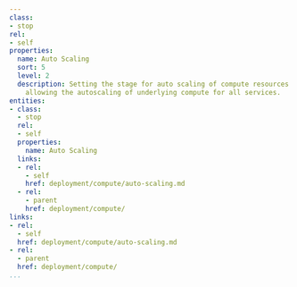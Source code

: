 ```yaml
---
class:
- stop
rel:
- self
properties:
  name: Auto Scaling
  sort: 5
  level: 2
  description: Setting the stage for auto scaling of compute resources will occur,
    allowing the autoscaling of underlying compute for all services.
entities:
- class:
  - stop
  rel:
  - self
  properties:
    name: Auto Scaling
  links:
  - rel:
    - self
    href: deployment/compute/auto-scaling.md
  - rel:
    - parent
    href: deployment/compute/
links:
- rel:
  - self
  href: deployment/compute/auto-scaling.md
- rel:
  - parent
  href: deployment/compute/
...
```

